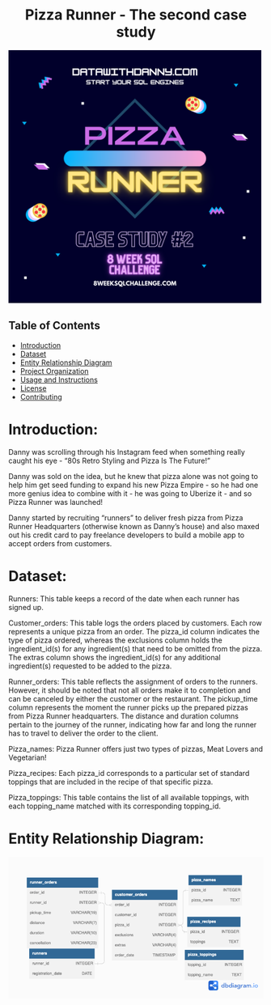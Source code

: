 <!-- Project Title -->
<h1 align="center"> Pizza Runner - The second case study</h1>

<img src="logo-week2.png" alt="isolated" width="500"/> 

<!-- Table of Contents -->
## Table of Contents

- [Introduction](#introduction)
- [Dataset](#dataset)
- [Entity Relationship Diagram](#entity-relationship)
- [Project Organization](#project-organization)
- [Usage and Instructions](#usage-and-instructions)
- [License](#license)
- [Contributing](#contributing)


<!-- Introduction -->
# Introduction:

Danny was scrolling through his Instagram feed when something really caught his eye - “80s Retro Styling and Pizza Is The Future!”

Danny was sold on the idea, but he knew that pizza alone was not going to help him get seed funding to expand his new Pizza Empire - so he had one more genius idea to combine with it - he was going to Uberize it - and so Pizza Runner was launched!

Danny started by recruiting “runners” to deliver fresh pizza from Pizza Runner Headquarters (otherwise known as Danny’s house) and also maxed out his credit card to pay freelance developers to build a mobile app to accept orders from customers.

<!-- Dataset -->
# Dataset:

Runners: This table keeps a record of the date when each runner has signed up.

Customer_orders: This table logs the orders placed by customers. Each row represents a unique pizza from an order. The pizza_id column indicates the type of pizza ordered, whereas the exclusions column holds the ingredient_id(s) for any ingredient(s) that need to be omitted from the pizza. The extras column shows the ingredient_id(s) for any additional ingredient(s) requested to be added to the pizza.

Runner_orders: This table reflects the assignment of orders to the runners. However, it should be noted that not all orders make it to completion and can be canceled by either the customer or the restaurant. The pickup_time column represents the moment the runner picks up the prepared pizzas from Pizza Runner headquarters. The distance and duration columns pertain to the journey of the runner, indicating how far and long the runner has to travel to deliver the order to the client.

Pizza_names: Pizza Runner offers just two types of pizzas, Meat Lovers and Vegetarian!

Pizza_recipes: Each pizza_id corresponds to a particular set of standard toppings that are included in the recipe of that specific pizza.

Pizza_toppings: This table contains the list of all available toppings, with each topping_name matched with its corresponding topping_id.


<!-- Entity Relationship Diagram -->
# Entity Relationship Diagram: 

![Diagram](week2-data-model.png "Entity Relationship Diagram")
